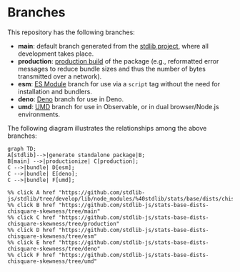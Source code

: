 <!--

@license Apache-2.0

Copyright (c) 2022 The Stdlib Authors.

Licensed under the Apache License, Version 2.0 (the "License");
you may not use this file except in compliance with the License.
You may obtain a copy of the License at

    http://www.apache.org/licenses/LICENSE-2.0

Unless required by applicable law or agreed to in writing, software
distributed under the License is distributed on an "AS IS" BASIS,
WITHOUT WARRANTIES OR CONDITIONS OF ANY KIND, either express or implied.
See the License for the specific language governing permissions and
limitations under the License.

-->

# Branches

This repository has the following branches:

-   **main**: default branch generated from the [stdlib project][stdlib-url], where all development takes place.
-   **production**: [production build][production-url] of the package (e.g., reformatted error messages to reduce bundle sizes and thus the number of bytes transmitted over a network).
-   **esm**: [ES Module][esm-url] branch for use via a `script` tag without the need for installation and bundlers.
-   **deno**: [Deno][deno-url] branch for use in Deno.
-   **umd**: [UMD][umd-url] branch for use in Observable, or in dual browser/Node.js environments.

The following diagram illustrates the relationships among the above branches:

```mermaid
graph TD;
A[stdlib]-->|generate standalone package|B;
B[main] -->|productionize| C[production];
C -->|bundle| D[esm];
C -->|bundle| E[deno];
C -->|bundle| F[umd];

%% click A href "https://github.com/stdlib-js/stdlib/tree/develop/lib/node_modules/%40stdlib/stats/base/dists/chisquare/skewness"
%% click B href "https://github.com/stdlib-js/stats-base-dists-chisquare-skewness/tree/main"
%% click C href "https://github.com/stdlib-js/stats-base-dists-chisquare-skewness/tree/production"
%% click D href "https://github.com/stdlib-js/stats-base-dists-chisquare-skewness/tree/esm"
%% click E href "https://github.com/stdlib-js/stats-base-dists-chisquare-skewness/tree/deno"
%% click F href "https://github.com/stdlib-js/stats-base-dists-chisquare-skewness/tree/umd"
```

[stdlib-url]: https://github.com/stdlib-js/stdlib/tree/develop/lib/node_modules/%40stdlib/stats/base/dists/chisquare/skewness
[production-url]: https://github.com/stdlib-js/stats-base-dists-chisquare-skewness/tree/production
[deno-url]: https://github.com/stdlib-js/stats-base-dists-chisquare-skewness/tree/deno
[umd-url]: https://github.com/stdlib-js/stats-base-dists-chisquare-skewness/tree/umd
[esm-url]: https://github.com/stdlib-js/stats-base-dists-chisquare-skewness/tree/esm